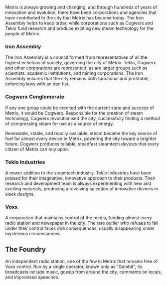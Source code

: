 Metrix is always growing and changing, and through hundreds of years of innovation and evolution, there have been corporations and agencies that have contributed to the city that Metrix has become today. The Iron Assembly helps to keep order, while corporations such as Cogwerx and Teklo fund research and produce exciting new steam technology for the people of Metrix.

### Iron Assembly
The Iron Assembly is a council formed from representatives of all the highest echelons of society, governing the city of Metrix. Teklo, Cogwerx and other corporations are represented, as are larger groups such as scientists, academic institutions, and mining corporations. The Iron Assembly ensures that the city remains both functional and profitable, enforcing laws with an iron fist.

### Cogwerx Conglomerate
If any one group could be credited with the current state and success of Metrix, it would be Cogwerx. Responsible for the creation of steam technology, Cogwerx revolutionised the city, successfully finding a method of compressing steam for use as a source of energy.

Renewable, stable, and readily available, steam became the key source of fuel for almost every device in Metrix, powering the city toward a brighter future. Cogwerx produces reliable, steadfast steamtech devices that every citizen of Metrix can rely upon.

### Teklo Industries
A newer addition to the steamtech industry, Teklo Industries have been praised for their imaginative, innovative approach to their products. Their research and development team is always experimenting with new and exciting materials, producing a revolving selection of innovative devices in sleek designs.

### Voxx
A corporation that maintains control of the media, funding almost every radio station and newspaper in the city. The rare outlier who refuses to fall under their control faces dire consequences, usually disappearing under mysterious circumstances.

## The Foundry
An independent radio station, one of the few in Metrix that remains free of Voxx control. Run by a single operator, known only as "Gambit", its broadcasts include music, gossip from around the city, comments on locals, and improvised speeches.

